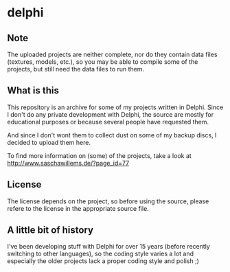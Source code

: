 # delphi

## Note
The uploaded projects are neither complete, nor do they contain data files (textures, models, etc.), so you may be able to compile some of the projects, but still need the data files to run them.

## What is this
This repository is an archive for some of my projects written in Delphi. Since I don't do any private development with Delphi, the source are mostly for educational purposes or because several people have requested them.

And since I don't wont them to collect dust on some of my backup discs, I decided to upload them here.

To find more information on (some) of the projects, take a look at http://www.saschawillems.de/?page_id=77

## License
The license depends on the project, so before using the source, please refere to the license in the appropriate source file.

## A little bit of history
I've been developing stuff with Delphi for over 15 years (before recently switching to other languages), so the coding style varies a lot and especially the older projects lack a proper coding style and polish ;)
